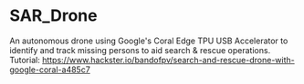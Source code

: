 # SAR_Drone
An autonomous drone using Google's Coral Edge TPU USB Accelerator to identify and track missing persons to aid search & rescue operations. Tutorial: https://www.hackster.io/bandofpv/search-and-rescue-drone-with-google-coral-a485c7